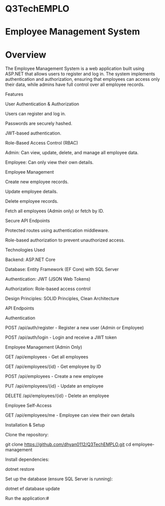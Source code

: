 # Q3TechEMPLO
# Employee Management System

# Overview

The Employee Management System is a web application built using ASP.NET that allows users to register and log in. The system implements authentication and authorization, ensuring that employees can access only their data, while admins have full control over all employee records.

Features

User Authentication & Authorization

Users can register and log in.

Passwords are securely hashed.

JWT-based authentication.

Role-Based Access Control (RBAC)

Admin: Can view, update, delete, and manage all employee data.

Employee: Can only view their own details.

Employee Management

Create new employee records.

Update employee details.

Delete employee records.

Fetch all employees (Admin only) or fetch by ID.

Secure API Endpoints

Protected routes using authentication middleware.

Role-based authorization to prevent unauthorized access.

Technologies Used

Backend: ASP.NET Core

Database: Entity Framework (EF Core) with SQL Server

Authentication: JWT (JSON Web Tokens)

Authorization: Role-based access control

Design Principles: SOLID Principles, Clean Architecture

API Endpoints

Authentication

POST /api/auth/register - Register a new user (Admin or Employee)

POST /api/auth/login - Login and receive a JWT token

Employee Management (Admin Only)

GET /api/employees - Get all employees

GET /api/employees/{id} - Get employee by ID

POST /api/employees - Create a new employee

PUT /api/employees/{id} - Update an employee

DELETE /api/employees/{id} - Delete an employee

Employee Self-Access

GET /api/employees/me - Employee can view their own details

Installation & Setup

Clone the repository:

git clone https://github.com/dhyan0112/Q3TechEMPLO.git
cd employee-management

Install dependencies:

dotnet restore

Set up the database (ensure SQL Server is running):

dotnet ef database update

Run the application:#
